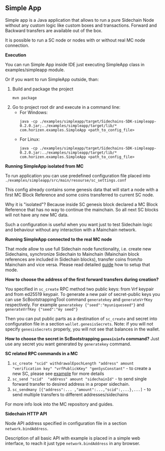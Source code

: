 **Simple App**
---------

Simple app is a Java application that allows to run a pure Sidechain Node without any custom logic like custom boxes and transactions. Forward and Backward transfers are available out of the box.

It is possible to run a SC node or nodes with or without real MC node connection.

**Execution**

You can run Simple App inside IDE just executing SimpleApp class in examples/simpleapp module.

Or if you want to run SimpleApp outside, than:
1. Build and package the project
    ```
    mvn package
    ```
2. Go to project root dir and execute in a command line:
    * For Windows:
        ```
        java -cp ./examples/simpleapp/target/Sidechains-SDK-simpleapp-0.2.0.jar;../examples/simpleapp/target/lib/* com.horizen.examples.SimpleApp <path_to_config_file>
        ```
    * For Linux:
        ```
        java -cp ./examples/simpleapp/target/Sidechains-SDK-simpleapp-0.2.0.jar:../examples/simpleapp/target/lib/* com.horizen.examples.SimpleApp <path_to_config_file>
        ```
    
**Running SimpleApp isolated from MC**

To run application you can use predefined configuration file placed into `./examples/simpleapp/src/main/resourse/sc_settings.conf`

This config already contains some genesis data that will start a node with a first MC Block Reference and some coins transferred to current SC node.

Why it is "isolated"? Because inside SC genesis block declared a MC Block Reference that has no way to continue the mainchain. So all next SC blocks will not have any new MC data.

Such a configuration is useful when you want just to test Sidechain logic and behaviour without any interaction with a Mainchain network.



**Running SimpleApp connected to the real MC node**

That mode allow to use full Sidechain node functionality, i.e. create new Sidechains, synchronize Sidechain to Mainchain (Mainchain block references are included in Sidechain blocks), transfer coins from/to Mainchain and vice versa.
Please read detailed [guide](mc_sc_workflow_example.md) how to setup that mode.

**How to choose the address of the first forward transfers during creation?**

You specified in `sc_create` RPC method two public keys: from Vrf keypair and from ed25519 keypair.
To generate a new pair of secret-public keys you can use ScBootstrappingTool command `generatekey` and `generateVrfKey` respectively.
For example `generatekey {"seed":"myuniqueseed"}` and `generateVrfKey {"seed":"my seed"}`

Then you can put public parts as a destination of `sc_create` and secret into configuration file in a section `wallet.genesisSecrets`. 
Note: if you will not specify `genesisSecrets` properly, you will not see that balances in the wallet. 


**How to choose the secret in ScBootstrapping `genesisinfo` command?**
Just use any secret you want generated by `generatekey` command.

**SC related RPC commands in a MC**
1. `sc_create "scid" withdrawalEpochLength "address" amount "verification key" "vrfPublickKey" "genSysConstant"` - to create a new SC, please see [example](mc_sc_workflow_example.md) for more details
2. `sc_send "scid"  "address" amount "sidechainId"` - to send single forward transfer to desired address in a proper sidechain.
3. `sc_sendmany [{"address":... ,"amount":...,"scid":,...},...]` - to send multiple transfers to different addresses/sidechains

For more info look into the MC repository and guides.

**Sidechain HTTP API**

Node API address specified in configuration file in a section `network.bindAddress`.

Description of all basic API with example is placed in a simple web interface, to reach it just type `network.bindAddress` in any browser.


